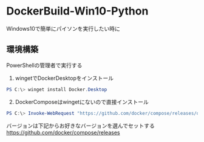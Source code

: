 # DockerBuild-Win10-Python
Windows10で簡単にパイソンを実行したい時に

## 環境構築
PowerShellの管理者で実行する

1. wingetでDockerDesktopをインストール
~~~powershell
PS C:\> winget install Docker.Desktop
~~~

2. DockerComposeはwingetにないので直接インストール
~~~powershell
PS C:\> Invoke-WebRequest "https://github.com/docker/compose/releases/download/<marc>"バージョン</marc>"/docker-compose-Windows-x86_64.exe" -UseBasicParsing -OutFile $Env:ProgramFiles\docker\docker-compose.exe
~~~

バージョンは下記からお好きなバージョンを選んでセットする<br>
https://github.com/docker/compose/releases
